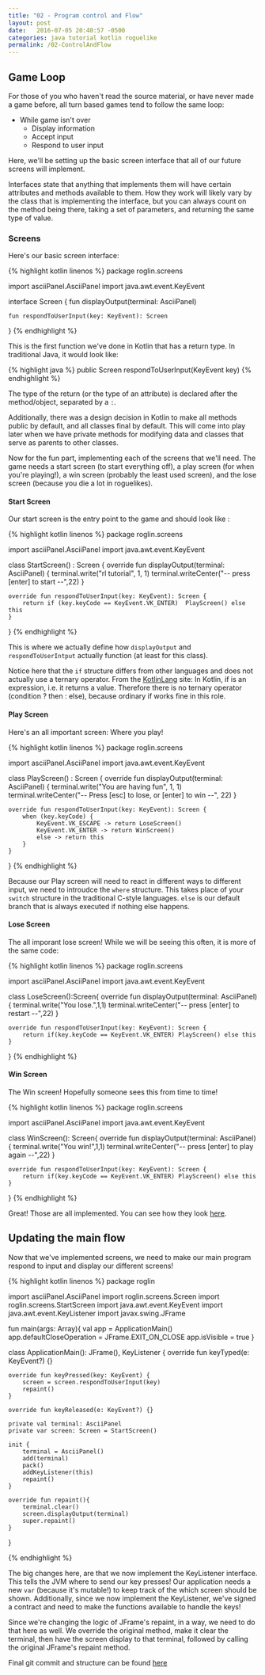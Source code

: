 ```yaml
---
title: "02 - Program control and Flow"
layout: post
date:   2016-07-05 20:40:57 -0500
categories: java tutorial kotlin roguelike
permalink: /02-ControlAndFlow
---
```


## Game Loop

For those of you who haven't read the source material, or have never made a game before, all turn based games tend to follow the same loop:

- While game isn't over
    - Display information
    - Accept input
    - Respond to user input

Here, we'll be setting up the basic screen interface that all of our future screens will implement.

Interfaces state that anything that implements them will have certain attributes and methods available to them. How they work will likely vary by the class that is implementing the interface, but you can always count on the method being there, taking a set of parameters, and returning the same type of value.

### Screens

Here's our basic screen interface:

{% highlight kotlin linenos %}
package roglin.screens

import asciiPanel.AsciiPanel
import java.awt.event.KeyEvent

interface Screen {
    fun displayOutput(terminal: AsciiPanel)

    fun respondToUserInput(key: KeyEvent): Screen
}
{% endhighlight %}

This is the first function we've done in Kotlin that has a return type. In traditional Java, it would look like:

{% highlight java %}
public Screen respondToUserInput(KeyEvent key)
{% endhighlight %}

The type of the return (or the type of an attribute) is declared after the method/object, separated by a `:`.

Additionally, there was a design decision in Kotlin to make all methods public by default, and all classes final by default. This will come into play later when we have private methods for modifying data and classes that serve as parents to other classes.

Now for the fun part, implementing each of the screens that we'll need. The game needs a start screen (to start everything off), a play screen (for when you're playing!), a win screen (probably the least used screen), and the lose screen (because you die a lot in roguelikes).

#### Start Screen

Our start screen is the entry point to the game and should look like :

{% highlight kotlin linenos %}
package roglin.screens

import asciiPanel.AsciiPanel
import java.awt.event.KeyEvent

class StartScreen() : Screen {
    override fun displayOutput(terminal: AsciiPanel) {
        terminal.write("rl tutorial", 1, 1)
        terminal.writeCenter("-- press [enter] to start --",22)
    }

    override fun respondToUserInput(key: KeyEvent): Screen {
        return if (key.keyCode == KeyEvent.VK_ENTER)  PlayScreen() else this
    }
}
{% endhighlight %}

This is where we actually define how `displayOutput` and `respondToUserIntput` actually function (at least for this class).

Notice here that the `if` structure differs from other languages and does not actually use a ternary operator. From the [KotlinLang][kl.org] site: In Kotlin, if is an expression, i.e. it returns a value. Therefore there is no ternary operator (condition ? then : else), because ordinary if works fine in this role.

#### Play Screen

Here's an all important screen: Where you play!

{% highlight kotlin linenos %}
package roglin.screens

import asciiPanel.AsciiPanel
import java.awt.event.KeyEvent


class PlayScreen() : Screen {
    override fun displayOutput(terminal: AsciiPanel) {
        terminal.write("You are having fun", 1, 1)
        terminal.writeCenter("-- Press [esc] to lose, or [enter] to win --", 22)
    }

    override fun respondToUserInput(key: KeyEvent): Screen {
        when (key.keyCode) {
            KeyEvent.VK_ESCAPE -> return LoseScreen()
            KeyEvent.VK_ENTER -> return WinScreen()
            else -> return this
        }
    }

}
{% endhighlight %}

Because our Play screen will need to react in different ways to different input, we need to introudce the `where` structure. This takes place of your `switch` structure in the traditional C-style languages. `else` is our default branch that is always executed if nothing else happens.

#### Lose Screen

The all imporant lose screen! While we will be seeing this often, it is more of the same code:

{% highlight kotlin linenos %}
package roglin.screens

import asciiPanel.AsciiPanel
import java.awt.event.KeyEvent


class LoseScreen():Screen{
    override fun displayOutput(terminal: AsciiPanel) {
        terminal.write("You lose.",1,1)
        terminal.writeCenter("-- press [enter] to restart --",22)
    }

    override fun respondToUserInput(key: KeyEvent): Screen {
        return if(key.keyCode == KeyEvent.VK_ENTER) PlayScreen() else this
    }

}
{% endhighlight %}

#### Win Screen

The Win screen! Hopefully someone sees this from time to time!

{% highlight kotlin linenos %}
package roglin.screens

import asciiPanel.AsciiPanel
import java.awt.event.KeyEvent


class WinScreen(): Screen{
    override fun displayOutput(terminal: AsciiPanel) {
        terminal.write("You win!",1,1)
        terminal.writeCenter("-- press [enter] to play again --",22)
    }

    override fun respondToUserInput(key: KeyEvent): Screen {
        return if(key.keyCode == KeyEvent.VK_ENTER) PlayScreen() else this
    }

}
{% endhighlight %}


Great! Those are all implemented. You can see how they look [here][gh-commit].

## Updating the main flow

Now that we've implemented screens, we need to make our main program respond to input and display our different screens!


{% highlight kotlin linenos %}
package roglin

import asciiPanel.AsciiPanel
import roglin.screens.Screen
import roglin.screens.StartScreen
import java.awt.event.KeyEvent
import java.awt.event.KeyListener
import javax.swing.JFrame

fun main(args: Array<String>){
    val app = ApplicationMain()
    app.defaultCloseOperation = JFrame.EXIT_ON_CLOSE
    app.isVisible = true
}

class ApplicationMain(): JFrame(), KeyListener {
    override fun keyTyped(e: KeyEvent?) {}

    override fun keyPressed(key: KeyEvent) {
        screen = screen.respondToUserInput(key)
        repaint()
    }

    override fun keyReleased(e: KeyEvent?) {}

    private val terminal: AsciiPanel
    private var screen: Screen = StartScreen()

    init {
        terminal = AsciiPanel()
        add(terminal)
        pack()
        addKeyListener(this)
        repaint()
    }

    override fun repaint(){
        terminal.clear()
        screen.displayOutput(terminal)
        super.repaint()
    }
    
}

{% endhighlight %}

The big changes here, are that we now implement the KeyListener interface. This tells the JVM where to send our key presses! Our application needs a new `var` (because it's mutable!) to keep track of the which screen should be shown. Additionally, since we now implement the KeyListener, we've signed a contract and need to make the functions available to handle the keys!

Since we're changing the logic of JFrame's repaint, in a way, we need to do that here as well. We override the original method, make it clear the terminal, then have the screen display to that terminal, followed by calling the original JFrame's repaint method.

Final git commit and structure can be found [here][final]

[kl.org]: http://kotlinlang.org/docs/reference/control-flow.html
[gh-commit]: https://github.com/alec-parks/roglin/tree/f8b34809658ac8eea702b6c9356f1191882d1ff9
[final]: https://github.com/alec-parks/roglin/tree/b75891e33aa93d859f5243227b482fd558def98a
